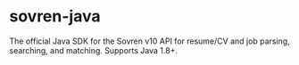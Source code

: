 # sovren-java
The official Java SDK for the Sovren v10 API for resume/CV and job parsing, searching, and matching. Supports Java 1.8+. 
